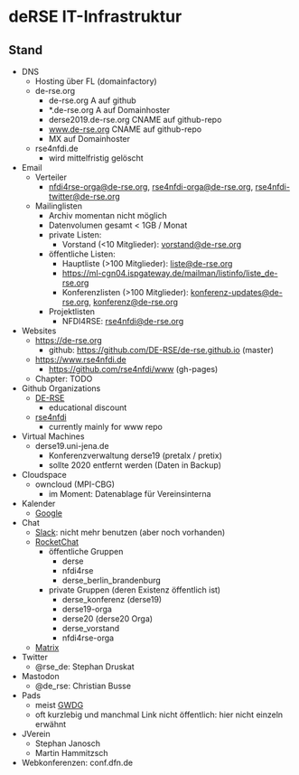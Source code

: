# deRSE IT-Infrastruktur

## Stand

- DNS
    - Hosting über FL (domainfactory)
    - de-rse.org
        - de-rse.org A auf github
        - *.de-rse.org A auf Domainhoster
        - derse2019.de-rse.org CNAME auf github-repo
        - www.de-rse.org CNAME auf github-repo
        - MX auf Domainhoster
    - rse4nfdi.de
        - wird mittelfristig gelöscht
- Email
    - Verteiler
        - nfdi4rse-orga@de-rse.org, rse4nfdi-orga@de-rse.org, rse4nfdi-twitter@de-rse.org
    - Mailinglisten
        - Archiv momentan nicht möglich
        - Datenvolumen gesamt < 1GB / Monat
        - private Listen:
            - Vorstand (<10 Mitglieder): vorstand@de-rse.org
        - öffentliche Listen:
            - Hauptliste (>100 Mitglieder): liste@de-rse.org
            - https://ml-cgn04.ispgateway.de/mailman/listinfo/liste_de-rse.org
            - Konferenzlisten (>100 Mitglieder): konferenz-updates@de-rse.org, konferenz@de-rse.org
        - Projektlisten
            - NFDI4RSE: rse4nfdi@de-rse.org
- Websites
    - https://de-rse.org
        - github: https://github.com/DE-RSE/de-rse.github.io (master)
    - https://www.rse4nfdi.de
        - https://github.com/rse4nfdi/www (gh-pages)
    - Chapter: TODO
- Github Organizations
    - [DE-RSE](https://github.com/orgs/DE-RSE/dashboard)
        - educational discount
    - [rse4nfdi](https://github.com/orgs/rse4nfdi/dashboard)
        - currently mainly for www repo
- Virtual Machines
    - derse19.uni-jena.de
        - Konferenzverwaltung derse19 (pretalx / pretix)
        - sollte 2020  entfernt werden (Daten in Backup)
- Cloudspace
    - owncloud (MPI-CBG) 
        - im Moment: Datenablage für Vereinsinterna
- Kalender
    - [Google](deRSE@calender.google.com)
- Chat
    - [Slack](de-rse): nicht mehr benutzen (aber noch vorhanden)
    - [RocketChat](https://chat.gwdg.de)
        - öffentliche Gruppen
            - derse
            - nfdi4rse
            - derse_berlin_brandenburg
        - private Gruppen (deren Existenz öffentlich ist)
            - derse_konferenz (derse19)
            - derse19-orga
            - derse20 (derse20 Orga)
            - derse_vorstand
            - nfdi4rse-orga
     - [Matrix](matrix.md)
- Twitter
    - @rse_de: Stephan Druskat
- Mastodon
    - @de_rse: Christian Busse
- Pads
    - meist [GWDG](https://pad.gwdg.de/)
    - oft kurzlebig und manchmal Link nicht öffentlich: hier nicht einzeln erwähnt
- JVerein
    - Stephan Janosch
    - Martin Hammitzsch
- Webkonferenzen: conf.dfn.de
